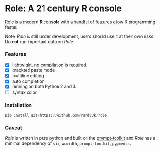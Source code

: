 # Role: A 21 century R console

Role is a modern **R** cons**ole** with a handful of features allow R programming faster.

Note: _Role_ is still under development, users should use it at their own risks. Do **not** run important data on _Role_.


### Features

- [x] lightwight, no compilation is required.
- [x] brackted paste mode
- [x] multiline editing
- [x] auto completion
- [x] running on both Python 2 and 3.
- [ ] syntax color

### Installation

```python
pip install git+https://github.com/randy3k/role
```

### Caveat

_Role_ is written in pure python and built on the [prompt-toolkit](https://github.com/jonathanslenders/python-prompt-toolkit) and _Role_ has a minimal dependency of `six`, `wcwidth`, `prompt-toolkit`, `pygments`.